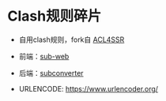 # Clash规则碎片

* 自用clash规则，fork自 [ACL4SSR](https://github.com/ACL4SSR/ACL4SSR)
  
* 前端：[sub-web]( https://github.com/CareyWang/sub-web)

* 后端：[subconverter](https://github.com/tindy2013/subconverter/blob/master/README-cn.md) 

* URLENCODE: https://www.urlencoder.org/


